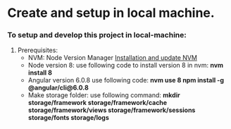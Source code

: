 # Create and setup in local machine.
### To setup and develop this project in local-machine:

<ol>
  <li>
  Prerequisites:
  <ul>
  <li>
  NVM: Node Version Manager
  <a href="https://github.com/nvm-sh/nvm#installation-and-update"> Installation and update NVM </a>
  </li>
  <li>
  Node version 8:
  use following code to install version 8 in nvm:
  <b> nvm install 8</b>
  </li>
  <li>
  Angular version 6.0.8
  use following code:
  <b>
  nvm use 8
  npm install -g @angular/cli@6.0.8
  </b>
  </li>
  <li>
  Make storage folder:
  use following command:
  <b>
  mkdir storage/framework storage/framework/cache storage/framework/views storage/framework/sessions storage/fonts storage/logs
  </b>
  </li>
  </ul>
  </li>
  
 </ol>
